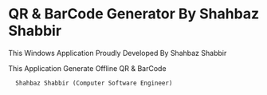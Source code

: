 # QR & BarCode Generator By Shahbaz Shabbir
This Windows Application Proudly Developed By Shahbaz Shabbir

This Application Generate Offline QR & BarCode


      Shahbaz Shabbir (Computer Software Engineer)
